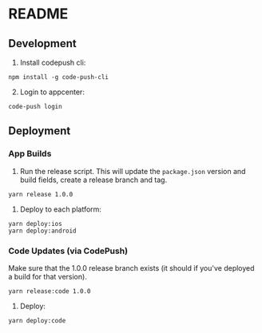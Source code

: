 # README

## Development

1. Install codepush cli:

```
npm install -g code-push-cli
```

2. Login to appcenter:

```
code-push login
```

## Deployment

### App Builds

1. Run the release script. This will update the `package.json` version and build fields, create a release branch and tag.

```
yarn release 1.0.0
```

1. Deploy to each platform:

```
yarn deploy:ios
yarn deploy:android
```

### Code Updates (via CodePush)

Make sure that the 1.0.0 release branch exists (it should if you've deployed a build for that version).

```
yarn release:code 1.0.0
```

1. Deploy:

```
yarn deploy:code
```
